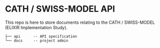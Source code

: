 # CATH / SWISS-MODEL API

This repo is here to store documents relating to the CATH / SWISS-MODEL (ELIXIR Implementation Study).

```
├── api      -- API specification
└── docs     -- project admin
```
